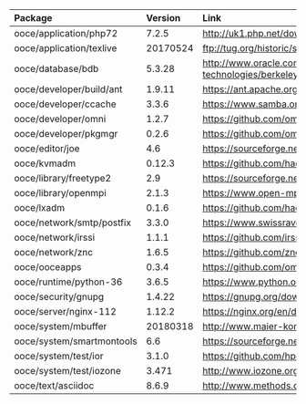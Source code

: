 | Package | Version | Link | Maintainer |
| :------ | :------ | :--- | :--------- |
| ooce/application/php72	| 7.2.5		| http://uk1.php.net/downloads.php | [omniosorg](https://github.com/omniosorg)
| ooce/application/texlive	| 20170524	| ftp://tug.org/historic/systems/texlive/2017/ | [omniosorg](https://github.com/omniosorg)
| ooce/database/bdb		| 5.3.28	| http://www.oracle.com/technetwork/database/database-technologies/berkeleydb/downloads/index.html | [omniosorg](https://github.com/omniosorg)
| ooce/developer/build/ant	| 1.9.11	| https://ant.apache.org/srcdownload.cgi | [omniosorg](https://github.com/omniosorg)
| ooce/developer/ccache		| 3.3.6		| https://www.samba.org/ftp/ccache/ | [jimklimov](https://github.com/jimklimov)
| ooce/developer/omni		| 1.2.7		| https://github.com/omniosorg/omni/releases | [omniosorg](https://github.com/omniosorg)
| ooce/developer/pkgmgr		| 0.2.6		| https://github.com/omniosorg/pkgmgr/releases | [omniosorg](https://github.com/omniosorg)
| ooce/editor/joe		| 4.6		| https://sourceforge.net/projects/joe-editor/files/JOE%20sources/ | [omniosorg](https://github.com/omniosorg)
| ooce/kvmadm			| 0.12.3	| https://github.com/hadfl/kvmadm/releases | [omniosorg](https://github.com/omniosorg)
| ooce/library/freetype2	| 2.9		| https://sourceforge.net/projects/freetype/files/freetype2/ | [omniosorg](https://github.com/omniosorg)
| ooce/library/openmpi		| 2.1.3		| https://www.open-mpi.org/software/ompi/ | [omniosorg](https://github.com/omniosorg)
| ooce/lxadm			| 0.1.6		| https://github.com/hadfl/lxadm/releases | [omniosorg](https://github.com/omniosorg)
| ooce/network/smtp/postfix	| 3.3.0		| https://www.swissrave.ch/mirror/postfix-source/index.html | [omniosorg](https://github.com/omniosorg)
| ooce/network/irssi		| 1.1.1		| https://github.com/irssi/irssi/releases | [omniosorg](https://github.com/omniosorg)
| ooce/network/znc		| 1.6.5		| https://github.com/znc/znc/releases | [omniosorg](https://github.com/omniosorg)
| ooce/ooceapps			| 0.3.4		| https://github.com/omniosorg/ooceapps/releases | [omniosorg](https://github.com/omniosorg)
| ooce/runtime/python-36	| 3.6.5		| https://www.python.org/downloads/source/ | [omniosorg](https://github.com/omniosorg)
| ooce/security/gnupg		| 1.4.22	| https://gnupg.org/download/ | [omniosorg](https://github.com/omniosorg)
| ooce/server/nginx-112		| 1.12.2	| https://nginx.org/en/download.html | [omniosorg](https://github.com/omniosorg)
| ooce/system/mbuffer		| 20180318	| http://www.maier-komor.de/mbuffer.html | [omniosorg](https://github.com/omniosorg)
| ooce/system/smartmontools	| 6.6		| https://sourceforge.net/projects/smartmontools/files/smartmontools/ | [omniosorg](https://github.com/omniosorg)
| ooce/system/test/ior		| 3.1.0		| https://github.com/hpc/ior/releases | [omniosorg](https://github.com/omniosorg)
| ooce/system/test/iozone	| 3.471		| http://www.iozone.org/src/current/ | [omniosorg](https://github.com/omniosorg)
| ooce/text/asciidoc		| 8.6.9		| http://www.methods.co.nz/asciidoc/ | [omniosorg](https://github.com/omniosorg)
